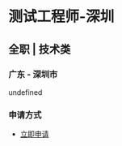 
# 测试工程师-深圳
## 全职  |  技术类
### 广东 - 深圳市
undefined
### 申请方式
- <a href="mailto:hr@tuya.com" title=yourName-测试工程师-深圳>立即申请</a>
